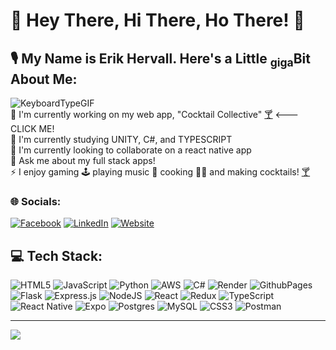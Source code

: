 # 👋 Hey There, Hi There, Ho There! 👋 

## 🎙️ My Name is Erik Hervall.  Here's a Little <sub>giga</sub>Bit About Me:
![KeyboardTypeGIF](https://github.com/ErikHervall11/ErikHervall11/assets/155591977/1eb2b6cb-fe42-4602-8f6e-66df0ef1c7f8)<br>
🔭 I'm currently working on my web app, "Cocktail Collective" [🍸](https://cocktailssearch.onrender.com/) <--- CLICK ME!<br>🌱 I'm currently studying UNITY, C#, and TYPESCRIPT<br>👯 I'm currently looking to collaborate on a react native app<br>💬 Ask me about my full stack apps!<br>⚡ I enjoy gaming 🕹️ playing music 🎸 cooking 🧑‍🍳 and making cocktails! [🍸](https://cocktailssearch.onrender.com/)

### 🌐 Socials:
[![Facebook](https://img.shields.io/badge/Facebook-%231877F2.svg?logo=Facebook&logoColor=white)](https://facebook.com/erik.hervall) [![LinkedIn](https://img.shields.io/badge/LinkedIn-%230077B5.svg?logo=linkedin&logoColor=white)](https://www.linkedin.com/in/erikhervall/) [![Website](https://img.shields.io/badge/ErikHervall.com-darkgreen?logo=google-chrome&logoColor=white)](http://www.erikhervall.com)

## 💻 Tech Stack:
![HTML5](https://img.shields.io/badge/html5-%23E34F26.svg?style=for-the-badge&logo=html5&logoColor=white) ![JavaScript](https://img.shields.io/badge/javascript-%23323330.svg?style=for-the-badge&logo=javascript&logoColor=%23F7DF1E) ![Python](https://img.shields.io/badge/python-3670A0?style=for-the-badge&logo=python&logoColor=ffdd54) ![AWS](https://img.shields.io/badge/AWS-%23FF9900.svg?style=for-the-badge&logo=amazon-aws&logoColor=white) ![C#](https://img.shields.io/badge/c%23-%23239120.svg?style=for-the-badge&logo=csharp&logoColor=white) ![Render](https://img.shields.io/badge/Render-%46E3B7.svg?style=for-the-badge&logo=render&logoColor=white) ![GithubPages](https://img.shields.io/badge/github%20pages-121013?style=for-the-badge&logo=github&logoColor=white) ![Flask](https://img.shields.io/badge/flask-%23000.svg?style=for-the-badge&logo=flask&logoColor=white) ![Express.js](https://img.shields.io/badge/express.js-%23404d59.svg?style=for-the-badge&logo=express&logoColor=%2361DAFB) ![NodeJS](https://img.shields.io/badge/node.js-6DA55F?style=for-the-badge&logo=node.js&logoColor=white) ![React](https://img.shields.io/badge/react-%2320232a.svg?style=for-the-badge&logo=react&logoColor=%2361DAFB) ![Redux](https://img.shields.io/badge/redux-%23593d88.svg?style=for-the-badge&logo=redux&logoColor=white) ![TypeScript](https://img.shields.io/badge/typescript-%23007ACC.svg?style=for-the-badge&logo=typescript&logoColor=white) ![React Native](https://img.shields.io/badge/react_native-%2320232a.svg?style=for-the-badge&logo=react&logoColor=%2361DAFB) ![Expo](https://img.shields.io/badge/expo-1C1E24?style=for-the-badge&logo=expo&logoColor=#D04A37) ![Postgres](https://img.shields.io/badge/postgres-%23316192.svg?style=for-the-badge&logo=postgresql&logoColor=white) ![MySQL](https://img.shields.io/badge/mysql-4479A1.svg?style=for-the-badge&logo=mysql&logoColor=white) ![CSS3](https://img.shields.io/badge/css3-%231572B6.svg?style=for-the-badge&logo=css3&logoColor=white) ![Postman](https://img.shields.io/badge/Postman-FF6C37?style=for-the-badge&logo=postman&logoColor=white)

---

[![](https://visitcount.itsvg.in/api?id=ErikHervall11&icon=2&color=3)](https://visitcount.itsvg.in)

<!-- Proudly created with GPRM ( https://gprm.itsvg.in ) -->


